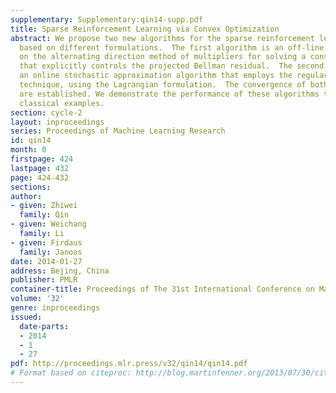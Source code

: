 ```yaml
---
supplementary: Supplementary:qin14-supp.pdf
title: Sparse Reinforcement Learning via Convex Optimization
abstract: We propose two new algorithms for the sparse reinforcement learning problem
  based on different formulations.  The first algorithm is an off-line method based
  on the alternating direction method of multipliers for solving a constrained formulation
  that explicitly controls the projected Bellman residual.  The second algorithm is
  an online stochastic approximation algorithm that employs the regularized dual averaging
  technique, using the Lagrangian formulation.  The convergence of both algorithms
  are established. We demonstrate the performance of these algorithms through two
  classical examples.
section: cycle-2
layout: inproceedings
series: Proceedings of Machine Learning Research
id: qin14
month: 0
firstpage: 424
lastpage: 432
page: 424-432
sections: 
author:
- given: Zhiwei
  family: Qin
- given: Weichang
  family: Li
- given: Firdaus
  family: Janoos
date: 2014-01-27
address: Bejing, China
publisher: PMLR
container-title: Proceedings of The 31st International Conference on Machine Learning
volume: '32'
genre: inproceedings
issued:
  date-parts:
  - 2014
  - 1
  - 27
pdf: http://proceedings.mlr.press/v32/qin14/qin14.pdf
# Format based on citeproc: http://blog.martinfenner.org/2013/07/30/citeproc-yaml-for-bibliographies/
---
```

